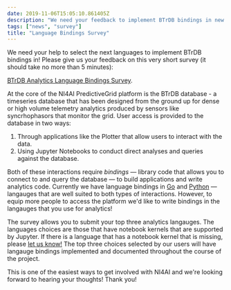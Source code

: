 ```yaml
---
date: 2019-11-06T15:05:10.861405Z
description: "We need your feedback to implement BTrDB bindings in new languages!"
tags: ["news", "survey"]
title: "Language Bindings Survey"
---
```


We need your help to select the next languages to implement BTrDB bindings in! Please give us your feedback on this very short survey (it should take no more than 5 minutes):

[BTrDB Analytics Language Bindings Survey](https://pingthings.typeform.com/to/Iut2zf).

At the core of the NI4AI PredictiveGrid platform is the BTrDB database - a timeseries database that has been designed from the ground up for dense or high volume telemetry analytics produced by sensors like syncrhophasors that monitor the grid. User access is provided to the database in two ways:

1. Through applications like the Plotter that allow users to interact with the data.
2. Using Jupyter Notebooks to conduct direct analyses and queries against the database.

Both of these interactions require _bindings_ &mdash; library code that allows you to connect to and query the database &mdash; to build applications and write analytics code. Currently we have language bindings in [Go](https://godoc.org/github.com/BTrDB/btrdb) and [Python](https://btrdb.readthedocs.io/en/latest/) &mdash; langauges that are well suited to both types of interactions. However, to equip more people to access the platform we'd like to write bindings in the langauges that you use for analytics!

The survey allows you to submit your top three analytics langauges. The languages choices are those that have notebook kernels that are supported by Jupyter. If there is a language that has a notebook kernel that is missing, please [let us know!](mailto:support@ni4ai.org) The top three choices selected by our users will have langauge bindings implemented and documented throughout the course of the project.

This is one of the easiest ways to get involved with NI4AI and we're looking forward to hearing your thoughts! Thank you!